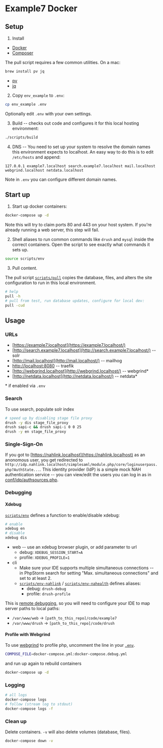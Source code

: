 # Example7 Docker

## Setup

1. Install
  -   [Docker](https://www.docker.com/community-edition)
  -   [Composer](https://getcomposer.org/doc/00-intro.md#installation-linux-unix-osx)

  The pull script requires a few common utilities. On a mac:

  ```bash
  brew install pv jq
  ```

  -   [pv](http://www.ivarch.com/programs/pv.shtml)
  -   [jq](https://stedolan.github.io/jq/)

2. Copy `env_example` to `.env`:

  ```bash
  cp env_example .env
  ```

  Optionally edit `.env` with your own settings.

3. Build -- checks out code and configures it for this local hosting environment:

  ```bash
  ./scripts/build
  ```

4. DNS -- You need to set up your system to resolve the domain names this environment expects to localhost. An easy way to do this is to edit `/etc/hosts` and append:

  ```
  127.0.0.1 example7.localhost search.example7.localhost mail.localhost webgrind.localhost netdata.localhost
  ```

  Note in `.env` you can configure different domain names.

## Start up

1. Start up docker containers:

  ```bash
  docker-compose up -d
  ```

  Note this will try to claim ports 80 and 443 on your host system. If you're already running a web server, this step will fail.

2. Shell aliases to run common commands like `drush` and `mysql` inside the correct containers. Open the script to see exactly what commands it sets up.

  ```bash
  source scripts/env
  ```

3. Pull content.

  The pull script [`scripts/pull`](scripts/pull) copies the database, files, and alters the site configuration to run in this local environment.

  ```bash
  # help
  pull -h
  # pull from test, run database updates, configure for local dev:
  pull -cud
  ```

## Usage

### URLs

-   [https://example7.localhost](https://example7.localhost/)
-   [http://search.example7.localhost](http://search.example7.localhost/) -- solr
-   [http://mail.localhost](http://mail.localhost/) -- mailhog
-   [http://localhost:8080](http://localhost:8080/) -- traefik
-   [http://webgrind.localhost](http://webgrind.localhost/) -- webgrind*
-   [http://netdata.localhost](http://netdata.localhost/) -- netdata*

\* if enabled via `.env`

### Search

To use search, populate solr index

```bash
# speed up by disabling stage file proxy
drush -y dis stage_file_proxy
drush sapi-c && drush sapi-i 0 0 25
drush -y en stage_file_proxy
```

### Single-Sign-On

If you got to [https://nahlink.localhost](https://nahlink.localhost) as an anonomous user, you get redirected to `http://idp.nahlink.localhost/simplesaml/module.php/core/loginuserpass.php?AuthState...`. This identity provider (IdP) is a simple mock NAH authentication service -- you can view/edit the users you can log in as in [conf/idp/authsources.php](conf/idp/authsources.php).

### Debugging

#### Xdebug

[`scripts/env`](scripts/env) defines a function to enable/disable xdebug:

```bash
# enable
xdebug en
# disable
xdebug dis
```

-   web -- use an xdebug browser plugin, or add parameter to url
    -   debug: `XDEBUG_SESSION_START=A`
    -   profile: `XDEBUG_PROFILE=1`
-   cli
    -   Make sure your IDE supports multiple simultaneous connections -- in PhpStorm search for setting "Max. simultaneous connections" and set to at least 2.
    -   [`scripts/env-nahlink`](scripts/env-nahlink) / [`scripts/env-nahealth`](scripts/env-nahealth) defines aliases:
        -   debug: `drush-debug`
        -   profile: `drush-profile`

This is [remote debugging](https://xdebug.org/docs/remote), so you will need to configure your IDE to map server paths to local paths:

-   `/var/www/web` -> `[path_to_this_repo]/code/example7`
-   `/var/www/drush` -> `[path_to_this_repo]/code/drush`


#### Profile with Webgrind

To use [webgrind](https://github.com/jokkedk/webgrind) to profile php, uncomment the line in your [`.env`](env_example).

```bash
COMPOSE_FILE=docker-compose.yml:docker-compose.debug.yml
```

and run up again to rebuild containers

```bash
docker-compose up -d
```

### Logging

```bash
# all logs
docker-compose logs
# follow (stream log to stdout)
docker-compose logs -f
```

### Clean up

Delete containers. `-v` will also delete volumes (database, files).

```bash
docker-compose down -v
```
